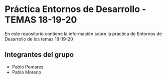 # Práctica Entornos de Desarrollo - TEMAS 18-19-20

En este repositorio contiene la información sobre la práctica de Entornos de Desarrollo de los temas 18-19-20

## Integrantes del grupo
- Pablo Pomares
- Pablo Moreno
